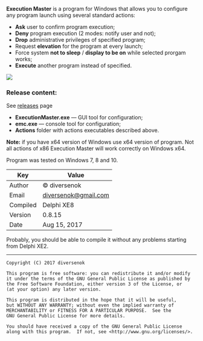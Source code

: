 ﻿**Execution Master** is a program for Windows that allows you to configure any
program launch using several standard actions:

 - **Ask** user to confirm program execution;
 - **Deny** program execution (2 modes: notify user and not);
 - **Drop** administrative privileges of specified program;
 - Request **elevation** for the program at every launch;
 - Force system **not to sleep** / **display to be on** while selected prorgam works;
 - **Execute** another program instead of specified.

![](https://habrastorage.org/web/2f2/7d8/3af/2f27d83af36747068f3e9a5e9d857b39.png)

### Release content:

See [releases](https://github.com/diversenok/ExecutionMaster/releases) page

 - **ExecutionMaster.exe** — GUI tool for configuration;
 - **emc.exe** — console tool for configuration;
 - **Actions** folder with actions executables described above.

**Note:** if you have x64 version of Windows use x64 version of program.
Not all actions of x86 Execution Master will work correctly on Windows x64.

Program was tested on Windows 7, 8 and 10.

Key        | Value
---------- | -----
Author     | © diversenok
Email      | diversenok@gmail.com
Compiled   | Delphi XE8
Version    | 0.8.15
Date       | Aug 15, 2017

Probably, you should be able to compile it without any problems starting from
Delphi XE2.

------------------------------------------------------------------------------

    Copyright (C) 2017 diversenok

    This program is free software: you can redistribute it and/or modify
    it under the terms of the GNU General Public License as published by
    the Free Software Foundation, either version 3 of the License, or
    (at your option) any later version.

    This program is distributed in the hope that it will be useful,
    but WITHOUT ANY WARRANTY; without even the implied warranty of
    MERCHANTABILITY or FITNESS FOR A PARTICULAR PURPOSE.  See the
    GNU General Public License for more details.

    You should have received a copy of the GNU General Public License
    along with this program.  If not, see <http://www.gnu.org/licenses/>.